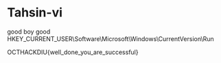 # Tahsin-vi
good boy good
HKEY_CURRENT_USER\Software\Microsoft\Windows\CurrentVersion\Run


OCTHACKDIU{well_done_you_are_successful}
